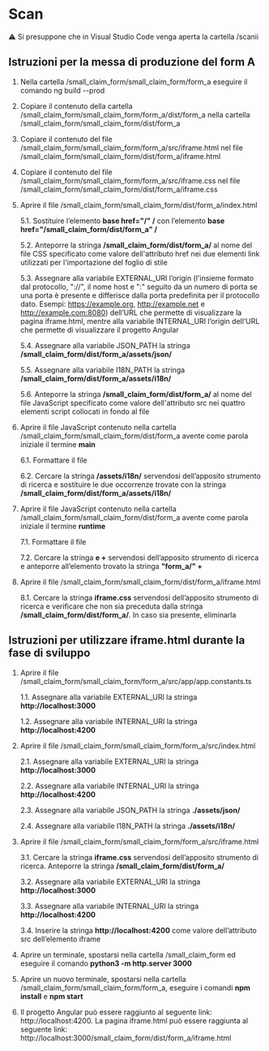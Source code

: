 # Scan

:warning: Si presuppone che in Visual Studio Code venga aperta la cartella /scanii

## Istruzioni per la messa di produzione del form A

1. Nella cartella /small_claim_form/small_claim_form/form_a eseguire il comando ng build --prod
2. Copiare il contenuto della cartella /small_claim_form/small_claim_form/form_a/dist/form_a nella cartella /small_claim_form/small_claim_form/dist/form_a
3. Copiare il contenuto del file /small_claim_form/small_claim_form/form_a/src/iframe.html nel file /small_claim_form/small_claim_form/dist/form_a/iframe.html
4. Copiare il contenuto del file /small_claim_form/small_claim_form/form_a/src/iframe.css nel file /small_claim_form/small_claim_form/dist/form_a/iframe.css
5. Aprire il file /small_claim_form/small_claim_form/dist/form_a/index.html

   5.1. Sostituire l’elemento **base href="/" /** con l’elemento **base href="/small_claim_form/dist/form_a" /**

   5.2. Anteporre la stringa **/small_claim_form/dist/form_a/** al nome del file CSS specificato come valore dell'attributo href nei due elementi link utilizzati per l'importazione del foglio di stile

   5.3. Assegnare alla variabile EXTERNAL_URI l’origin (l'insieme formato dal protocollo, "://", il nome host e ":" seguito da un numero di porta se una porta è presente e differisce dalla porta predefinita per il protocollo dato. Esempi: https://example.org, http://example.net e http://example.com:8080) dell’URL che permette di visualizzare la pagina iframe.html, mentre alla variabile INTERNAL_URI l’origin dell’URL che permette di visualizzare il progetto Angular

   5.4. Assegnare alla variabile JSON_PATH la stringa **/small_claim_form/dist/form_a/assets/json/**

   5.5. Assegnare alla variabile I18N_PATH la stringa **/small_claim_form/dist/form_a/assets/i18n/**

   5.6. Anteporre la stringa **/small_claim_form/dist/form_a/** al nome del file JavaScript specificato come valore dell'attributo src nei quattro elementi script collocati in fondo al file

6. Aprire il file JavaScript contenuto nella cartella /small_claim_form/small_claim_form/dist/form_a avente come parola iniziale il termine **main**

   6.1. Formattare il file

   6.2. Cercare la stringa **/assets/i18n/** servendosi dell’apposito strumento di ricerca e sostituire le due occorrenze trovate con la stringa **/small_claim_form/dist/form_a/assets/i18n/**

7. Aprire il file JavaScript contenuto nella cartella /small_claim_form/small_claim_form/dist/form_a avente come parola iniziale il termine **runtime**

   7.1. Formattare il file

   7.2. Cercare la stringa **e +** servendosi dell’apposito strumento di ricerca e anteporre all’elemento trovato la stringa **"form_a/" +**

8. Aprire il file /small_claim_form/small_claim_form/dist/form_a/iframe.html

   8.1. Cercare la stringa **iframe.css** servendosi dell’apposito strumento di ricerca e verificare che non sia preceduta dalla stringa **/small_claim_form/dist/form_a/**. In caso sia presente, eliminarla

## Istruzioni per utilizzare iframe.html durante la fase di sviluppo

1. Aprire il file /small_claim_form/small_claim_form/form_a/src/app/app.constants.ts

   1.1. Assegnare alla variabile EXTERNAL_URI la stringa **http://localhost:3000**

   1.2. Assegnare alla variabile INTERNAL_URI la stringa **http://localhost:4200**

2. Aprire il file /small_claim_form/small_claim_form/form_a/src/index.html

   2.1. Assegnare alla variabile EXTERNAL_URI la stringa **http://localhost:3000**

   2.2. Assegnare alla variabile INTERNAL_URI la stringa **http://localhost:4200**

   2.3. Assegnare alla variabile JSON_PATH la stringa **./assets/json/**

   2.4. Assegnare alla variabile I18N_PATH la stringa **./assets/i18n/**

3. Aprire il file /small_claim_form/small_claim_form/form_a/src/iframe.html

   3.1. Cercare la stringa **iframe.css** servendosi dell’apposito strumento di ricerca. Anteporre la stringa **/small_claim_form/dist/form_a/**

   3.2. Assegnare alla variabile EXTERNAL_URI la stringa **http://localhost:3000**

   3.3. Assegnare alla variabile INTERNAL_URI la stringa **http://localhost:4200**

   3.4. Inserire la stringa **http://localhost:4200** come valore dell’attributo src dell’elemento iframe

4. Aprire un terminale, spostarsi nella cartella /small_claim_form ed eseguire il comando **python3 -m http.server 3000**
5. Aprire un nuovo terminale, spostarsi nella cartella /small_claim_form/small_claim_form/form_a, eseguire i comandi **npm install** e **npm start**
6. Il progetto Angular può essere raggiunto al seguente link: http://localhost:4200. La pagina iframe.html può essere raggiunta al seguente link: http://localhost:3000/small_claim_form/dist/form_a/iframe.html
